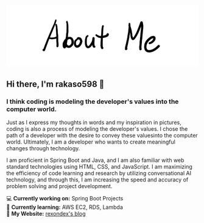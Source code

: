![AboutMe](images/AboutMe.png)

## Hi there, I'm **rakaso598** 👋

### I think coding is modeling the developer's values ​​into the computer world.

Just as I express my thoughts in words and my inspiration in pictures, coding is also a process of modeling the developer's values. I chose the path of a developer with the desire to convey these values ​​into the computer world. Ultimately, I am a developer who wants to create meaningful changes through technology.

I am proficient in Spring Boot and Java, and I am also familiar with web standard technologies using HTML, CSS, and JavaScript. I am maximizing the efficiency of code learning and research by utilizing conversational AI technology, and through this, I am increasing the speed and accuracy of problem solving and project development.

💻 **Currently working on:** Spring Boot Projects  
🌱 **Currently learning:** AWS EC2, RDS, Lambda  
📝 **My Website:** [rexondex's blog](https://rexondex.tistory.com)  
